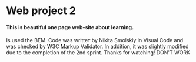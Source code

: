 # Web project 2
#### This is beautiful one page web-site about learning.
Is used the BEM. 
Code was writteт by Nikita Smolskiy in Visual Code and was checked by W3C Markup Validator.
In addition, it was slightly modified due to the completion of the 2nd sprint.
Thanks for watching!
DON'T WORK
